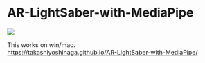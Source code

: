 # AR-LightSaber-with-MediaPipe


[![](https://img.youtube.com/vi/pL_q-nHelCU/0.jpg)](https://www.youtube.com/watch?v=pL_q-nHelCU)


This works on win/mac.<br>
https://takashiyoshinaga.github.io/AR-LightSaber-with-MediaPipe/
